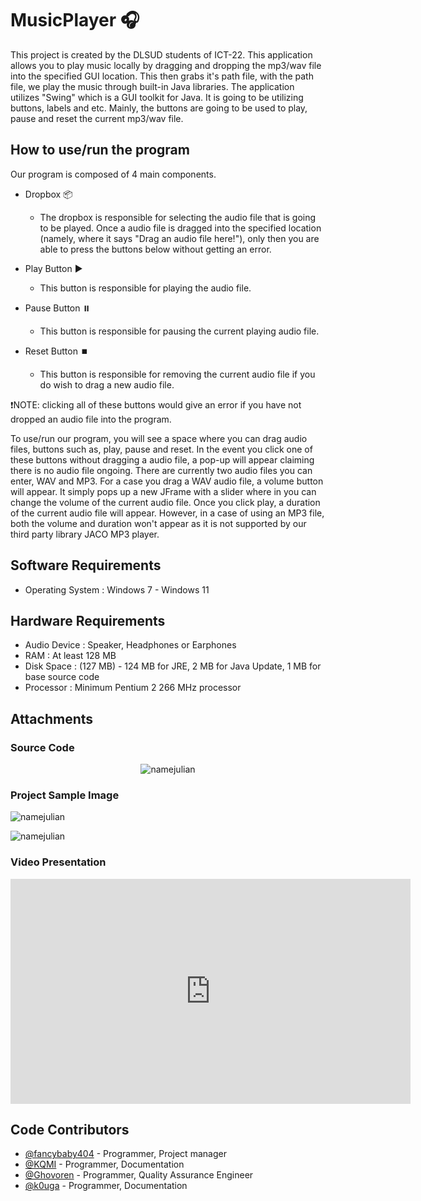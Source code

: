 # MusicPlayer 🎧

This project is created by the DLSUD students of ICT-22. This application allows you to play music locally by dragging and dropping the mp3/wav file into the specified GUI location. This then grabs it's path file, with the path file, we play the music through built-in Java libraries. The application utilizes "Swing" which is a GUI toolkit for Java. It is going to be utilizing buttons, labels and etc. Mainly, the buttons are going to be used to play, pause and reset the current mp3/wav file.

## How to use/run the program

Our program is composed of 4 main components.

- Dropbox 📦
  - The dropbox is responsible for selecting the audio file that is going to be played. Once a audio file is dragged into the specified       location (namely, where it says "Drag an audio file here!"), only then you are able to press the buttons below without getting an         error.
  
- Play Button ▶️
  - This button is responsible for playing the audio file. 
  
- Pause Button ⏸️
  - This button is responsible for pausing the current playing audio file. 

- Reset Button ⏹️
  - This button is responsible for removing the current audio file if you do wish to drag a new audio file.
  
❗NOTE: clicking all of these buttons would give an error if you have not dropped an audio file into the program.

To use/run our program, you will see a space where you can drag audio files, buttons such as, play, pause and reset. In the event you click one of these buttons without dragging a audio file, a pop-up will appear claiming there is no audio file ongoing. There are currently two audio files you can enter, WAV and MP3. For a case you drag a WAV audio file, a volume button will appear. It simply pops up a new JFrame with a slider where in you can change the volume of the current audio file. Once you click play, a duration of the current audio file will appear. However, in a case of using an MP3 file, both the volume and duration won't appear as it is not supported by our third party library JACO MP3 player.

## Software Requirements

- Operating System : Windows 7 - Windows 11

## Hardware Requirements

- Audio Device : Speaker, Headphones or Earphones
- RAM : At least 128 MB
- Disk Space : (127 MB) - 124 MB for JRE, 2 MB for Java Update, 1 MB for base source code
- Processor : Minimum Pentium 2 266 MHz processor


## Attachments

### Source Code

<p align="center">
  <img src="https://user-images.githubusercontent.com/53817791/158954093-c356c00f-0c20-4189-8a86-55958ca31ea6.png" alt="namejulian"/>
</p>


### Project Sample Image

<p>
  <img src="https://user-images.githubusercontent.com/53817791/158954049-d0e6370c-a468-4c64-b912-54d4f362d06f.png" alt="namejulian"/>
</p>

<p>
  <img src="https://user-images.githubusercontent.com/53817791/158953998-180a1635-a33b-4c8e-a402-6063ca7bf156.png" alt="namejulian"/>
</p>

### Video Presentation

<p>
<iframe
       width="640" 
       height="360"
       src="https://web.microsoftstream.com/embed/video/bdbbd3e3-dfef-48cf-bb5b-b8d3974aa7fd?autoplay=false&showinfo=true"
       allowfullscreen
       style="border:none;"
></iframe>
</p>

## Code Contributors

- [@fancybaby404](https://github.com/fancybaby404) - Programmer, Project manager
- [@KQMI](https://github.com/KQMl) - Programmer, Documentation
- [@Ghovoren](https://github.com/Ghovoren) - Programmer, Quality Assurance Engineer
- [@k0uga](https://github.com/k0uga) - Programmer, Documentation




